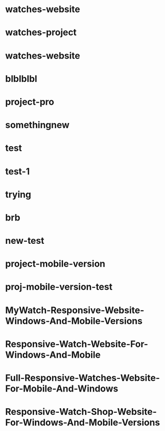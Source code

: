 # watches-website
# watches-project
# watches-website
# blblblbl
# project-pro
# somethingnew
# test
# test-1
# trying
# brb
# new-test
# project-mobile-version
# proj-mobile-version-test
# MyWatch-Responsive-Website-Windows-And-Mobile-Versions
# Responsive-Watch-Website-For-Windows-And-Mobile
# Full-Responsive-Watches-Website-For-Mobile-And-Windows
# Responsive-Watch-Shop-Website-For-Windows-And-Mobile-Versions
